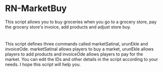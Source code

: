 # RN-MarketBuy
This script allows you to buy groceries when you go to a grocery store, pay the grocery store's invoice, add products and adjust store buy.
#
This script defines three commands called marketSatinal, urunEkle and invoiceOde. marketSatinal allows players to buy a market, urunEkle allows players to add products and invoiceOde allows players to pay for the market. You can edit the IDs and other details in the script according to your needs. I hope this script will help you.
